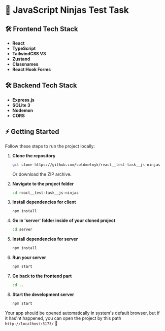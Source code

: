 # 🚀 JavaScript Ninjas Test Task

## 🛠 Frontend Tech Stack

- **React**
- **TypeScript**
- **TailwindCSS V3**
- **Zustand**
- **Classnames**
- **React Hook Forms**

## 🛠 Backend Tech Stack

- **Express.js**
- **SQLite 3**
- **Nodemon**
- **CORS**

## ⚡ Getting Started

Follow these steps to run the project locally:

1. **Clone the repository**

   ```sh
   git clone https://github.com/coldmelnyk/react__test-task__js-ninjas
   ```

   Or download the ZIP archive.

2. **Navigate to the project folder**

   ```sh
   cd react__test-task__js-ninjas
   ```

3. **Install dependencies for client**

   ```sh
   npm install
   ```

4. **Go in 'server' folder inside of your cloned project**

   ```sh
   cd server
   ```

5. **Install dependencies for server**

   ```sh
   npm install
   ```

6. **Run your server**

   ```sh
   npm start
   ```

7. **Go back to the frontend part**

   ```sh
   cd ..
   ```

8. **Start the development server**
   ```sh
   npm start
   ```

Your app should be opened automatically in system's default browser, but if it has'nt happened, you can open the project by this path `http://localhost:5173/` 🚀